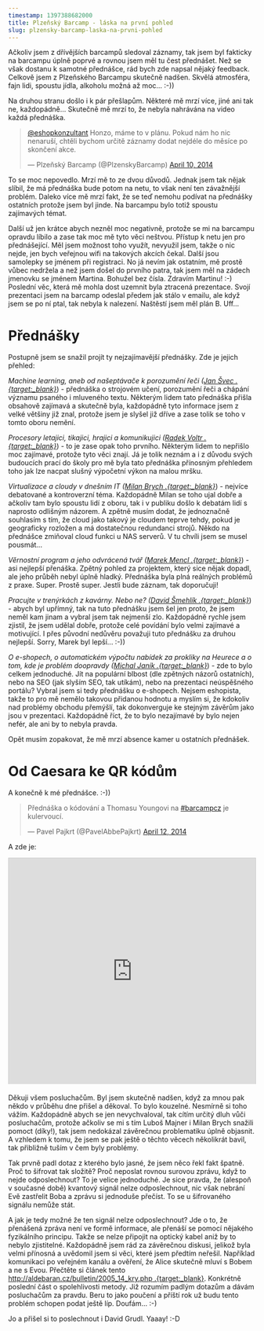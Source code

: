 ```yaml
---
timestamp: 1397388682000
title: Plzeňský Barcamp - láska na první pohled
slug: plzensky-barcamp-laska-na-prvni-pohled
---
```

Ačkoliv jsem z dřívějších barcampů sledoval záznamy, tak jsem byl fakticky na barcampu úplně poprvé a rovnou jsem měl tu čest přednášet. Než se však dostanu k samotné přednášce, rád bych zde napsal nějaký feedback. Celkově jsem z Plzeňského Barcampu skutečně nadšen. Skvělá atmosféra, fajn lidi, spoustu jídla, alkoholu možná až moc... :-))

Na druhou stranu došlo i k pár přešlapům. Některé mě mrzí více, jiné ani tak ne, každopádně... Skutečně mě mrzí to, že nebyla nahrávána na video každá přednáška.

<blockquote class="twitter-tweet" lang="en"><p><a href="https://twitter.com/eshopkonzultant">@eshopkonzultant</a> Honzo, máme to v plánu. Pokud nám ho nic nenaruší, chtěli bychom určitě záznamy dodat nejdéle do měsíce po skončení akce.</p>&mdash; Plzeňský Barcamp (@PlzenskyBarcamp) <a href="https://twitter.com/PlzenskyBarcamp/statuses/454275681665687552">April 10, 2014</a></blockquote>
<script async src="//platform.twitter.com/widgets.js" charset="utf-8"></script>

To se moc nepovedlo. Mrzí mě to ze dvou důvodů. Jednak jsem tak nějak slíbil, že má přednáška bude potom na netu, to však není ten závažnější problém. Daleko více mě mrzí fakt, že se teď nemohu podívat na přednášky ostatních protože jsem byl jinde. Na barcampu bylo totiž spoustu zajímavých témat.

Další už jen krátce abych nezněl moc negativně, protože se mi na barcampu opravdu líbilo a zase tak moc mě tyto věci neštvou. Přístup k netu jen pro přednášející. Měl jsem možnost toho využít, nevyužil jsem, takže o nic nejde, jen bych veřejnou wifi na takových akcích čekal. Další jsou samolepky se jménem při registraci. No já nevím jak ostatním, mě prostě vůbec nedržela a než jsem došel do prvního patra, tak jsem měl na zádech jmenovku se jménem Martina. Bohužel bez čísla. Zdravím Martinu! :-) Poslední věc, která mě mohla dost uzemnit byla ztracená prezentace. Svojí prezentaci jsem na barcamp odeslal předem jak stálo v emailu, ale když jsem se po ní ptal, tak nebyla k nalezení. Naštěstí jsem měl plán B. Uff...

# Přednášky

Postupně jsem se snažil projít ty nejzajímavější přednášky. Zde je jejich přehled:

*Machine learning, aneb od našeptávače k porozumění řeči ([Jan Švec .{target:_blank}](https://twitter.com/honza_svec)*) - přednáška o strojovém učení, porozumění řeči a chápání významu psaného i mluveného textu. Některým lidem tato přednáška přišla obsahově zajímavá a skutečně byla, každopádně tyto informace jsem z velké většiny již znal, protože jsem je slyšel již dříve a zase tolik se toho v tomto oboru nemění.

*Procesory letajici, tikajici, hrajici a komunikujici ([Radek Voltr .{target:_blank}](https://twitter.com/crawlerdev)*) - to je zase opak toho prvního. Některým lidem to nepřišlo moc zajímavé, protože tyto věci znají. Já je tolik neznám a i z důvodu svých budoucích prací do školy pro mě byla tato přednáška přínosným přehledem toho jak lze nacpat slušný výpočetní výkon na malou mršku.

*Virtualizace a cloudy v dnešním IT ([Milan Brych .{target:_blank}](http://www.orgis.cz/cs/)*) - nejvíce debatované a kontroverzní téma. Každopádně Milan se toho ujal dobře a ačkoliv tam bylo spoustu lidí z oboru, tak i v publiku došlo k debatám lidí s naprosto odlišným názorem. A zpětně musím dodat, že jednoznačně souhlasím s tím, že cloud jako takový je cloudem teprve tehdy, pokud je geograficky rozložen a má dostatečnou redundanci strojů. Někdo na přednášce zmiňoval cloud funkci u NAS serverů. V tu chvíli jsem se musel pousmát...

*Věrnostní program a jeho odvrácená tvář ([Marek Mencl .{target:_blank}](https://twitter.com/mmencl)*) - asi nejlepší přenáška. Zpětný pohled za projektem, který sice nějak dopadl, ale jeho průběh nebyl úplně hladký. Přednáška byla plná reálných problémů z praxe. Super. Prostě super. Jestli bude záznam, tak doporučuji!

*Pracujte v trenýrkách z kavárny. Nebo ne? ([David Šmehlík .{target:_blank}](https://twitter.com/davidsmehlik)*) - abych byl upřímný, tak na tuto přednášku jsem šel jen proto, že jsem neměl kam jinam a vybral jsem tak nejmenší zlo. Každopádně rychle jsem zjistil, že jsem udělal dobře, protože celé povídání bylo velmi zajímavé a motivující. I přes původní nedůvěru považuji tuto přednášku za druhou nejlepší. Sorry, Marek byl lepší... :-))

*O e-shopech, o automatickém výpočtu nabídek za prokliky na Heurece a o tom, kde je problém doopravdy ([Michal Janík .{target:_blank}](https://twitter.com/michaljanik)*) - zde to bylo celkem jednoduché. Jít na populární blbost (dle zpětných názorů ostatních), nebo na SEO (jak slyším SEO, tak utíkám), nebo na prezentaci neúspěšného portálu? Vybral jsem si tedy přednášku o e-shopech. Nejsem eshopista, takže to pro mě nemělo takovou přidanou hodnotu a myslím si, že kdokoliv nad problémy obchodu přemýšlí, tak dokonverguje ke stejným závěrům jako jsou v prezentaci. Každopádně říct, že to bylo nezajímavé by bylo nejen nefér, ale ani by to nebyla pravda.

Opět musím zopakovat, že mě mrzí absence kamer u ostatních přednášek.

# Od Caesara ke QR kódům

A konečně k mé přednášce. :-))

<blockquote class="twitter-tweet" lang="en"><p>Přednáška o kódování a Thomasu Youngovi na <a href="https://twitter.com/search?q=%23barcampcz&amp;src=hash">#barcampcz</a> je kulervoucí.</p>&mdash; Pavel Pajkrt (@PavelAbbePajkrt) <a href="https://twitter.com/PavelAbbePajkrt/statuses/455008230444638208">April 12, 2014</a></blockquote>
<script async src="//platform.twitter.com/widgets.js" charset="utf-8"></script>

A zde je:

<iframe src="http://www.slideshare.net/slideshow/embed_code/33460846" width="752" height="460" frameborder="0" marginwidth="0" marginheight="0" scrolling="no" style="border:1px solid #CCC; border-width:1px 1px 0; margin-bottom:5px; max-width: 100%;" allowfullscreen> </iframe>

Děkuji všem posluchačům. Byl jsem skutečně nadšen, když za mnou pak někdo v průběhu dne přišel a děkoval. To bylo kouzelné. Nesmírně si toho vážím. Každopádně abych se jen nevychvaloval, tak cítím určitý dluh vůči posluchačům, protože ačkoliv se mi s tím Luboš Majner i Milan Brych snažili pomoct (díky!), tak jsem nedokázal závěrečnou problematiku úplně objasnit. A vzhledem k tomu, že jsem se pak ještě o těchto věcech několikrát bavil, tak přibližně tuším v čem byly problémy.

Tak prvně padl dotaz z kterého bylo jasné, že jsem něco řekl fakt špatně. Proč to šifrovat tak složitě? Proč neposlat rovnou surovou zprávu, když to nejde odposlechnout? To je velice jednoduché. Je sice pravda, že (alespoň v současné době) kvantový signál nelze odposlechnout, nic však nebrání Evě zastřelit Boba a zprávu si jednoduše přečíst. To se u šifrovaného signálu nemůže stát.

A jak je tedy možné že ten signál nelze odposlechnout? Jde o to, že přenášená zpráva není ve formě informace, ale přenáší se pomocí nějakého fyzikálního principu. Takže se nelze připojit na optický kabel aniž by to nebylo zjistitelné. Každopádně jsem rád za závěrečnou diskusi, jelikož byla velmi přínosná a uvědomil jsem si věci, které jsem předtím neřešil. Například komunikaci po veřejném kanálu a ověření, že Alice skutečně mluví s Bobem a ne s Evou. Přečtěte si článek tento [http://aldebaran.cz/bulletin/2005_14_kry.php .{target:_blank}](http://aldebaran.cz/bulletin/2005_14_kry.php). Konkrétně poslední část o spolehlivosti metody. Již rozumím padlým dotazům a dávám posluchačům za pravdu. Beru to jako poučení a příští rok už budu tento problém schopen podat ještě líp. Doufám... :-)

Jo a přišel si to poslechnout i David Grudl. Yaaay! :-D